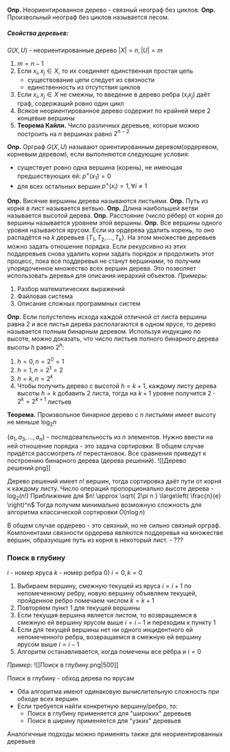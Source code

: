 **Опр.** Неориентированное дерево - связный неограф без циклов.
**Опр.** Произвольный неограф без циклов называется лесом.
##### Свойства деревьев:
$G(X, U)$ - неориентированные дерево
$|X| = n, |U| = m$
1) $m = n - 1$
2) Если $x_{i}, x_{j} \in X$, то их соединяет единственная простая цепь
	- существование цепи следует из связности
	- единственность из отсутствия циклов
3) Если $x_{i}, x_{j} \in X$ не смежны, то введение в дерево ребра $(x_{i} x_{j})$ даёт граф, содержащий ровно один цикл
4) Всякое неориентированное дерево содержит по крайней мере 2 концевые вершины
5) **Теорема Кайли.** Число различных деревьев, которые можно построить на $n$ вершинах равно $2^{n-2}$

**Опр.** Орграф $G(X, U)$ называют ориентированным деревом(ордеревом, корневым деревом), если выполняются следующие условия:
- существует ровно одна вершина (корень), не имеющая предшествующих ей: $p^+(x_{1}) = 0$
- для всех остальных вершин $p^+(x_{i}) = 1, \forall i \neq 1$

**Опр.** Висячие вершины дерева называются листьями.
**Опр.** Путь из корня в лист называется ветвью.
**Опр.** Длина наибольшей ветви называется высотой дерева.
**Опр.** Расстояние (число рёбер) от корня до вершины называется уровнем этой вершины.
**Опр.** Все вершины одного уровня называются ярусом.
Если из ордерева удалить корень, то оно распадётся на $k$ деревьев $\{ T_{1}, T_{2}, \dots, T_{k} \}$. На этом множестве деревьев можно задать отношение порядка. Если рекурсивно из этих поддеревьев снова удалить корни задать порядок и продолжить этот процесс, пока все поддеревья не станут вершинами, то получим упорядоченное множество всех вершин дерева. Это позволяет использовать деревья для описания иерархий объектов.
*Примеры:*
1. Разбор математических выражений
2. Файловая система
3. Описание сложных программных систем

**Опр.** Если полустепень исхода каждой отличной от листа вершины равна 2 и все листья дерева располагаются в одном ярусе, то дерево называется полным бинарным деревом.
Используя индукцию по высоте, можно доказать, что число листьев полного бинарного дерева высоты $h$ равно $2^h$:
1) $h = 0, n = 2^0 = 1$
2) $h = 1, n = 2^1 = 2$
3) $h = k, n = 2^k$
4) Чтобы получить дерево с высотой $h = k + 1$, каждому листу дерева высоты $h = k$ добавить 2 листа, тогда на $k + 1$ уровне получится $2 \cdot 2^k = 2^{k + 1}$ листьев

**Теорема.** Произвольное бинарное дерево с $n$ листьями имеет высоту не меньше $\log_{2}n$

$\{ a_{1}, a_{3}, \dots, a_{n} \}$ - последовательность из $n$ элементов. Нужно ввести на ней отношение порядка - это задача сортировки.
В общем случае придётся рассмотреть $n!$ перестановок. Все сравнения приведут к построению бинарного дерева (дерева решений).
![[Дерево решений.png]]

Дерево решений имеет $n!$ вершин, тогда сортировка даёт пути от корня к каждому листу. Число операций пропорционально высоте дерева - $\log_{2}(n!)$
Приближение для $n! \approx \sqrt{ 2\pi n } \large\left( \frac{n}{e} \right)^n$
Тогда получим минимально возможную сложность для алгоритма классической сортировки $O(n \log n)$

В общем случае ордерево - это связный, но не сильно связный орграф. Компонентами связности ордерева являются поддеревья на множестве вершин, образующие путь из корня в некоторый лист. - ???
### Поиск в глубину
$i$ - номер яруса
$k$ - номер ребра
0) $i = 0, k = 0$
1) Выбираем вершину, смежную текущей из яруса $i = i + 1$ по непомеченному ребру, новую вершину объявляем текущей, пройденное ребро помечаем числом $k = k + 1$
2) Повторяем пункт 1 для текущей вершины
3) Если текущая вершина является листом, то возвращаемся в смежную ей вершину ярусом выше $i = i - 1$ и переходим к пункту 1
4) Если для текущей вершины нет ни одного инцидентного ей непомеченного ребра, возвращаемся в смежную ей вершину ярусом выше $i = i - 1$
5) Алгоритм останавливается, когда помечены все рёбра и $i = 0$

*Пример:*
![[Поиск в глубину.png|500]]

Поиск в глубину - обход дерева по ярусам
- Оба алгоритма имеют одинаковую вычислительную сложность при обходе всех вершин
- Если требуется найти конкретную вершину/ребро, то:
	- Поиск в глубину применяется для "широких" деревьев
	- Поиск в ширину применяется для "узких" деревьев

Аналогичные подходы можно применять также для неориентированных деревьев